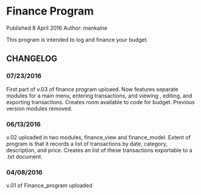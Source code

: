 # Finance Program
Published 8 April 2016
Author: mankaine

This program is intended to log and finance your budget.

## CHANGELOG
### 07/23/2016
First part of v.03 of finance program uploaed. Now features separate modules for a main menu, entering transactions, and viewing , editing, and exporting transactions. Creates room available to code for budget. Previous version modules removed.

### 06/13/2016
v.02 uploaded in two modules, finance_view and finance_model. Extent of program is that it records a list of transactions by date, category, description, and price. Creates an list of these transactions exportable to a .txt document.

### 04/08/2016
v.01 of Finance_program uploaded


